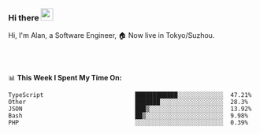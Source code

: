 ### Hi there <img src="https://media.giphy.com/media/hvRJCLFzcasrR4ia7z/giphy.gif" width="25px">

<!-- ![visitors](https://visitor-badge.glitch.me/badge?page_id=dislfyer.dislfyer) -->

Hi, I'm Alan, a Software Engineer, 🏠 Now live in Tokyo/Suzhou.

<br/>
<br/>

📊 **This Week I Spent My Time On:**


<!--START_SECTION:waka-->

```text
TypeScript                          ████████████░░░░░░░░░░░░░  47.21%
Other                               ███████░░░░░░░░░░░░░░░░░░  28.3%
JSON                                ███▒░░░░░░░░░░░░░░░░░░░░░  13.92%
Bash                                ██▒░░░░░░░░░░░░░░░░░░░░░░  9.98%
PHP                                 ░░░░░░░░░░░░░░░░░░░░░░░░░  0.39%
```

<!--END_SECTION:waka-->

<!--
**About Me:**
 -->
